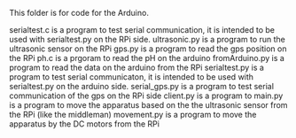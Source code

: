 This folder is for code for the Arduino.

serialtest.c is a program to test serial communication, it is intended to be used with serialtest.py on the RPi side.
ultrasonic.py is a program to run the ultrasonic sensor on the RPi
gps.py is a program to read the gps position on the RPi
ph.c is a prgoram to read the pH on the arduino
fromArduino.py is a program to read the data on the arduino from the RPi
serialtest.py is a program to test serial communicaton, it is intended to be used with serialtest.py on the arduino side.
serial_gps.py is a program to test serial communication of the gps on the RPi side
client.py is a program to 
main.py is a program to move the apparatus based on the the ultrasonic sensor from the RPi (like the middleman)
movement.py is a program to move the apparatus by the DC motors from the RPi